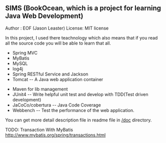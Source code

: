 ## SIMS (BookOcean, which is a project for learning Java Web Development)

Author :   EOF (Jason Leaster)
License:   MIT license


In this project, I used there teachnology which also means that if you read 
all the source code you will be able to learn that all.

* Spring MVC 
* MyBatis 
* MySQL 
* log4j
* Spring RESTful Service and Jackson
* Tomcat -- A Java web application container
<!-- * ActiveMQ -- Message Queue for email deliver -->
* Maven for lib management
* JUnit4 -- Write helpful unit test and develop with TDD(Test driven development)
* JaCoCo/cobertura -- Java Code Coverage
* Webbench -- Test the performance of the web application.


You can get more detail description file in readme file in [/doc](./doc) directory.

TODO:
Transaction With MyBatis
http://www.mybatis.org/spring/transactions.html